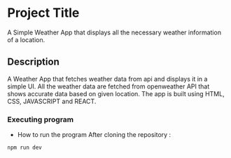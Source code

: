 # Project Title

A Simple Weather App that displays all the necessary weather information of a location.

## Description

A Weather App that fetches weather data from api and displays it in a simple UI. All the weather data are fetched from openweather API that shows accurate data based on given location. The app is built using HTML, CSS, JAVASCRIPT and REACT.

### Executing program

- How to run the program
  After cloning the repository :

```
npm run dev
```
